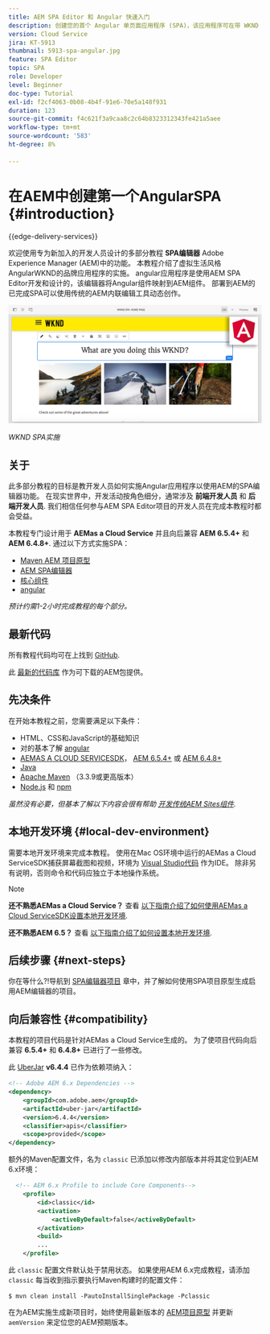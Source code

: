 ```yaml
---
title: AEM SPA Editor 和 Angular 快速入门
description: 创建您的首个 Angular 单页面应用程序 (SPA)，该应用程序可在带 WKND SPA 的 Adobe Experience Manager (AEM) 中编辑。
version: Cloud Service
jira: KT-5913
thumbnail: 5913-spa-angular.jpg
feature: SPA Editor
topic: SPA
role: Developer
level: Beginner
doc-type: Tutorial
exl-id: f2cf4063-0b08-4b4f-91e6-70e5a148f931
duration: 123
source-git-commit: f4c621f3a9caa8c2c64b8323312343fe421a5aee
workflow-type: tm+mt
source-wordcount: '583'
ht-degree: 8%

---
```


# 在AEM中创建第一个AngularSPA {#introduction}

{{edge-delivery-services}}

欢迎使用专为新加入的开发人员设计的多部分教程 **SPA编辑器** Adobe Experience Manager (AEM)中的功能。 本教程介绍了虚拟生活风格AngularWKND的品牌应用程序的实施。 angular应用程序是使用AEM SPA Editor开发和设计的，该编辑器将Angular组件映射到AEM组件。 部署到AEM的已完成SPA可以使用传统的AEM内联编辑工具动态创作。

![已实施的最终SPA](assets/wknd-spa-implementation.png)

*WKND SPA实施*

## 关于

此多部分教程的目标是教开发人员如何实施Angular应用程序以使用AEM的SPA编辑器功能。 在现实世界中，开发活动按角色细分，通常涉及 **前端开发人员** 和 **后端开发人员**. 我们相信任何参与AEM SPA Editor项目的开发人员在完成本教程时都会受益。

本教程专门设计用于 **AEMas a Cloud Service** 并且向后兼容 **AEM 6.5.4+** 和 **AEM 6.4.8+**. 通过以下方式实施SPA：

* [Maven AEM 项目原型](https://experienceleague.adobe.com/docs/experience-manager-core-components/using/developing/archetype/overview.html)
* [AEM SPA编辑器](https://experienceleague.adobe.com/docs/experience-manager-65/developing/headless/spas/spa-walkthrough.html#content-editing-experience-with-spa)
* [核心组件](https://experienceleague.adobe.com/docs/experience-manager-core-components/using/introduction.html)
* [angular](https://angular.io/)

*预计约需1-2小时完成教程的每个部分。*

## 最新代码

所有教程代码均可在上找到 [GitHub](https://github.com/adobe/aem-guides-wknd-spa).

此 [最新的代码库](https://github.com/adobe/aem-guides-wknd-spa/releases) 作为可下载的AEM包提供。

## 先决条件

在开始本教程之前，您需要满足以下条件：

* HTML、CSS和JavaScript的基础知识
* 对的基本了解 [angular](https://angular.io/)
* [AEMAS A CLOUD SERVICESDK](https://experienceleague.adobe.com/docs/experience-manager-learn/cloud-service/local-development-environment-set-up/aem-runtime.html#download-the-aem-as-a-cloud-service-sdk)， [AEM 6.5.4+](https://helpx.adobe.com/experience-manager/aem-releases-updates.html#65) 或 [AEM 6.4.8+](https://helpx.adobe.com/experience-manager/aem-releases-updates.html#64)
* [Java](https://downloads.experiencecloud.adobe.com/content/software-distribution/en/general.html)
* [Apache Maven](https://maven.apache.org/) （3.3.9或更高版本）
* [Node.js](https://nodejs.org/en/) 和 [npm](https://www.npmjs.com/)

*虽然没有必要，但基本了解以下内容会很有帮助 [开发传统AEM Sites组件](https://experienceleague.adobe.com/docs/experience-manager-learn/getting-started-wknd-tutorial-develop/overview.html?lang=zh-Hans).*

## 本地开发环境 {#local-dev-environment}

需要本地开发环境来完成本教程。 使用在Mac OS环境中运行的AEMas a Cloud ServiceSDK捕获屏幕截图和视频，环境为 [Visual Studio代码](https://code.visualstudio.com/) 作为IDE。 除非另有说明，否则命令和代码应独立于本地操作系统。

>[!NOTE]
>
> **还不熟悉AEMas a Cloud Service？** 查看 [以下指南介绍了如何使用AEMas a Cloud ServiceSDK设置本地开发环境](https://experienceleague.adobe.com/docs/experience-manager-learn/cloud-service/local-development-environment-set-up/overview.html?lang=zh-Hans).
>
> **还不熟悉AEM 6.5？** 查看 [以下指南介绍了如何设置本地开发环境](https://experienceleague.adobe.com/docs/experience-manager-learn/foundation/development/set-up-a-local-aem-development-environment.html?lang=zh-Hans).

## 后续步骤 {#next-steps}

你在等什么?!导航到 [SPA编辑器项目](create-project.md) 章中，并了解如何使用SPA项目原型生成启用AEM编辑器的项目。

## 向后兼容性 {#compatibility}

本教程的项目代码是针对AEMas a Cloud Service生成的。 为了使项目代码向后兼容 **6.5.4+** 和 **6.4.8+** 已进行了一些修改。

此 [UberJar](https://experienceleague.adobe.com/docs/experience-manager-65/developing/devtools/ht-projects-maven.html#what-is-the-uberjar) **v6.4.4** 已作为依赖项纳入：

```xml
<!-- Adobe AEM 6.x Dependencies -->
<dependency>
    <groupId>com.adobe.aem</groupId>
    <artifactId>uber-jar</artifactId>
    <version>6.4.4</version>
    <classifier>apis</classifier>
    <scope>provided</scope>
</dependency>
```

额外的Maven配置文件，名为 `classic` 已添加以修改内部版本并将其定位到AEM 6.x环境：

```xml
  <!-- AEM 6.x Profile to include Core Components-->
    <profile>
        <id>classic</id>
        <activation>
            <activeByDefault>false</activeByDefault>
        </activation>
        <build>
        ...
    </profile>
```

此 `classic` 配置文件默认处于禁用状态。 如果使用AEM 6.x完成教程，请添加 `classic` 每当收到指示要执行Maven构建时的配置文件：

```shell
$ mvn clean install -PautoInstallSinglePackage -Pclassic
```

在为AEM实施生成新项目时，始终使用最新版本的 [AEM项目原型](https://github.com/adobe/aem-project-archetype) 并更新 `aemVersion` 来定位您的AEM预期版本。
